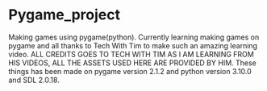 # Pygame_project
Making games using pygame(python).
Currently learning making games on pygame and all thanks to Tech With Tim to make such an amazing learning video.
ALL CREDITS GOES TO TECH WITH TIM AS I AM LEARNING FROM HIS VIDEOS, ALL THE ASSETS USED HERE ARE PROVIDED BY HIM. 
These things has been made on pygame version 2.1.2 and python version 3.10.0 and SDL 2.0.18.

